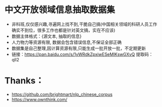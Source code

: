 # 中文开放领域信息抽取数据集
* 非科班,仅仅感兴趣,寻遍网上找不到,干脆自己搞(中国相关领域的科研人员工作确实不到位，很多工作也都是针对英文搞，实在不应该)
* 数据主体格式：{源文本, 抽取的信息}
* 人力物力等资源有限, 数据会包含错误信息,不保证全部正确
* 数据集是自己整理,因计算资源有限,只能生成一批开放一批，不定期更新
* 链接：https://pan.baidu.com/s/1yWRdkZpxiwESeMlKswGXvQ 提取码：qll2
# Thanks：
* https://github.com/brightmart/nlp_chinese_corpus
* https://www.ownthink.com/




